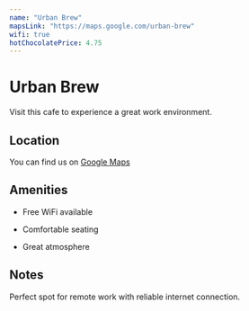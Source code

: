 ```yaml
---
name: "Urban Brew"
mapsLink: "https://maps.google.com/urban-brew"
wifi: true
hotChocolatePrice: 4.75
---
```


# Urban Brew

Visit this cafe to experience a great work environment.

## Location
You can find us on [Google Maps](https://maps.google.com/urban-brew)

## Amenities
- Free WiFi available

- Comfortable seating
- Great atmosphere

## Notes
Perfect spot for remote work with reliable internet connection.
